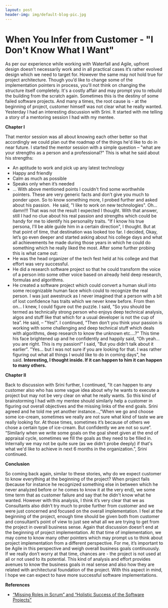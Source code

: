 ```yaml
---
layout: post
header-img: img/default-blog-pic.jpg
---
```


# When You Infer from Customer - "I Don't Know What I Want"

As per our experience while working with Waterfall and Agile, upfront design doesn’t necessarily work and in all practical cases it’s rather evolved design which we need to target for. However the same may not hold true for project architecture. Though you’d like to change some of the implementation pointers in process, you'll not think on changing the structure itself completely. It's a costly affair and may prompt you to rebuild the building from the scratch again. Sometimes this is the destiny of some failed software projects. And many a times, the root cause is - at the beginning of project, customer himself was not clear what he really wanted.  Yesterday I had an interesting discussion with Srini. It started with me telling a story of a mentoring session I had with my mentee. 

**Chapter I**

That mentor session was all about knowing each other better so that accordingly we could plan out the roadmap of the things he'd like to do in near future. I started the mentor session with a simple question – "what are your strengths as a person and a professional?" This is what he said about his strengths: 

  * An aptitude to work and pick up any latest technology
  * Happy and friendly
  * Calm as much as possible
  * Speaks only when it’s needed
  * …
With above mentioned points I couldn't find some worthwhile pointers. These are very generic facts and don’t give you much to ponder upon. So to know something more, I probed further and asked about his passion.  He said, "I like to work on new technologies". Oh… damn!!! That was not the result I expected I thought. With that answer, still I had no clue about his real passion and strengths which could be handy for me to identify his personality traits. "If I know his true persona, I'll be able guide him in a certain direction", I thought. But at that point of time, that destination was looked too far. I decided, Okay, let’s go even deeper and started asking about his college days and what all achievements he made during those years in which he could do something which he really liked the most. After some further probing this is what came out: 
  * He was the head organizer of the tech fest held at his college and that effort was very successful.
  * He did a research software project so that he could transform the voice of a person into some other voice based on already held deep research, formulas and algorithms.
  * He created a software project which could convert a human skull into some recognizable human face which could to recognize the real person.
I was just awestruck as I never imagined that a person with a bit of lost confidence has traits which we never knew before. From then on… I knew, I could figure out the puzzle. I said, "So you should be termed as technically strong person who enjoys deep technical analysis, algos and stuff like that which for a usual developer is not the cup of tea”. He said, – "Yes!". I continued, "Then don’t you think your passion is working with some challenging and deep technical stuff which deals with algorithms, deep research to know the unknown etc….?" This time his face brightened up and he confidently and happily said, “Oh yeah…you are right. This is my passion!” I said, "But you didn’t talk about it earlier". "Yes… but I was not sure if you are looking for that. I was rather figuring out what all things I would like to do in coming days", he said. **Interesting, I thought inside. If it can happen to him it can happen to many others.**

**Chapter II**

Back to discussion with Srini further, I continued, "It can happen to any customer also who has some vague idea about why he wants to execute a project but may not be very clear on what he really wants. So this kind of brainstorming I had with my mentee should similarly help a customer in figuring out overall objectives and the missing links of the end goals. Srini agreed and he told me yet another instance…,”When we go and choose some ice-cream, sometimes we really are not sure what kind of taste we are really looking for. At those times, sometimes it’s because of others we chose a certain type of ice-cream. But confidently we are not so sure”. “Similarly when we write some goals on the goal sheet given at the end of appraisal cycle, sometimes we fill the goals as they need to be filled in. Internally we may not be quite sure (as we didn’t probe deeply) if that's what we'd like to achieve in next 6 months in the organization.”, Srini continued. 

**Conclusion**

So coming back again, similar to these stories, why do we expect customer to know everything at the beginning of the project? When project fails (because for instance he recognized something else in between which he never analyzed before or he comes to know it at the very end), we some time term that as customer failure and say that he didn't know what he wanted. However with this analysis, I think it’s very clear that we as Consultants also didn’t try much to probe further from customer and we were just concerned and focused on the overall implementation. I feel at the beginning of the project, enough time should be given both from customer and consultant’s point of view to just see what all we are trying to get from the project in overall business sense. Again that discussion doesn’t end at the beginning of project implementation. At that time of implementation, we may come to know many other pointers which may prompt us to think about project implementation from a different perspective. For me, it’s important to be Agile in this perspective and weigh overall business goals continuously. If we really don’t worry at that time, chances are - the project is not used at all or not used to its potential. This kind of analysis and effort provides avenues to know the business goals in real sense and also how they are related with architectural foundation of the project. With this aspect in mind, I hope we can expect to have more successful software implementations. 

**References**

  * [“Missing Roles in Scrum” and “Holistic Success of the Software Projects”](/2011/05/03/missing-roles-in-scrum-and-holistic-success-of-the-software-projects/)
